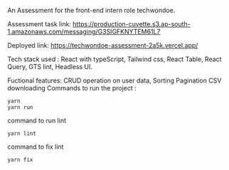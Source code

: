 An Assessment for the front-end intern role techwondoe.

Assessment task link: https://production-cuvette.s3.ap-south-1.amazonaws.com/messaging/G3SIGFKNYTEM61L7

Deployed link: https://techwondoe-assessment-2a5k.vercel.app/

Tech stack used : React with typeScript, Tailwind css, React Table, React Query, GTS lint, Headless UI.

Fuctional features: CRUD operation on user data, 
                    Sorting
                    Pagination
                    CSV downloading
Commands to run the project :
```
yarn 
yarn run
```

command to run lint
```
yarn lint
```

command to fix lint
```
yarn fix
```
